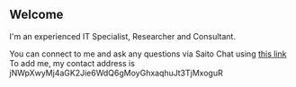 ## Welcome

I'm an experienced IT Specialist, Researcher and Consultant.

You can connect to me and ask any questions via Saito Chat using [this link](https://saito.io/chat) <br>
To add me, my contact address is jNWpXwyMj4aGK2Jie6WdQ6gMoyGhxaqhuJt3TjMxoguR


